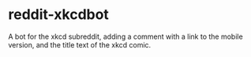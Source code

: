 reddit-xkcdbot
==============

A bot for the xkcd subreddit, adding a comment with a link to the mobile version, and the title text of the xkcd comic.